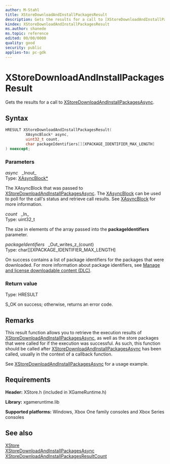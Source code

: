 ```yaml
---
author: M-Stahl
title: XStoreDownloadAndInstallPackagesResult
description: Gets the results for a call to [XStoreDownloadAndInstallPackagesAsync](xstoredownloadandinstallpackagesasync.md).
kindex: XStoreDownloadAndInstallPackagesResult
ms.author: shanede
ms.topic: reference
edited: 00/00/0000
quality: good
security: public
applies-to: pc-gdk
---
```


# XStoreDownloadAndInstallPackagesResult  

Gets the results for a call to [XStoreDownloadAndInstallPackagesAsync](xstoredownloadandinstallpackagesasync.md).  

## Syntax  
  
```cpp
HRESULT XStoreDownloadAndInstallPackagesResult(  
         XAsyncBlock* async,  
         uint32_t count,  
         char packageIdentifiers[][XPACKAGE_IDENTIFIER_MAX_LENGTH]  
) noexcept;  
```  
  
### Parameters  
  
*async* &nbsp;&nbsp;\_Inout\_  
Type: [XAsyncBlock*](../../xasync/structs/xasyncblock.md)  
  
The XAsyncBlock that was passed to [XStoreDownloadAndInstallPackagesAsync](xstoredownloadandinstallpackagesasync.md). The [XAsyncBlock](../../xasync/structs/xasyncblock.md) can be used to poll for the call's status and retrieve call results. See [XAsyncBlock](../../xasync/structs/xasyncblock.md) for more information.     
  
*count* &nbsp;&nbsp;\_In\_  
Type: uint32_t  
  
The size in elements of the array passed into the **packageIdentifiers** parameter.    
  
*packageIdentifiers* &nbsp;&nbsp;\_Out\_writes\_z\_(count)  
Type: char\[\]\[XPACKAGE_IDENTIFIER_MAX_LENGTH\]  
  
On success contains a list of package identifiers for the packages that were downloaded. For more information about package identifiers, see [Manage and license downloadable content (DLC)](../../../../commerce/fundamentals/xstore-manage-and-license-optional-packages.md).  
  
  
  
### Return value
Type: HRESULT
  
S_OK on success; otherwise, returns an error code.  
  
## Remarks  
  
This result function allows you to retrieve the execution results of [XStoreDownloadAndInstallPackagesAsync](xstoredownloadandinstallpackagesasync.md), as well as the store packages that were called for if the execution was successful. As such, this function should be called after [XStoreDownloadAndInstallPackagesAsync](xstoredownloadandinstallpackagesasync.md) has been called, usually in the context of a callback function.  

See [XStoreDownloadAndInstallPackagesAsync](xstoredownloadandinstallpackagesasync.md) for a usage example.  
  
## Requirements  
  
**Header:** XStore.h (included in XGameRuntime.h)
  
**Library:** xgameruntime.lib
  
**Supported platforms:** Windows, Xbox One family consoles and Xbox Series consoles  
  
## See also  
[XStore](../xstore_members.md)  
[XStoreDownloadAndInstallPackagesAsync](xstoredownloadandinstallpackagesasync.md)  
[XStoreDownloadAndInstallPackagesResultCount](xstoredownloadandinstallpackagesresultcount.md)  